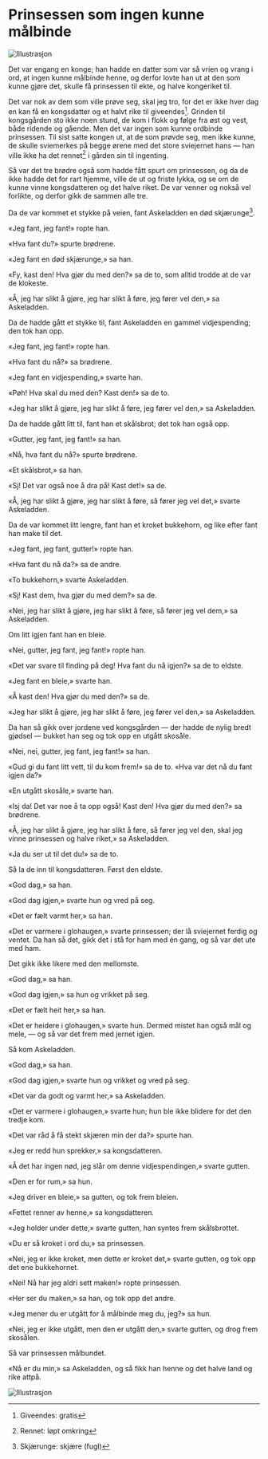 # Prinsessen som ingen kunne målbinde

![Illustrasjon](./psikm1.png)

Det var engang en konge; han hadde en datter som var så vrien og vrang i ord, at ingen kunne målbinde henne, og derfor lovte han ut at den som kunne gjøre det, skulle få prinsessen til ekte, og halve kongeriket til.

Det var nok av dem som ville prøve seg, skal jeg tro, for det er ikke hver dag en kan få en kongsdatter og et halvt rike til giveendes[^*]. Grinden til kongsgården sto ikke noen stund, de kom i flokk og følge fra øst og vest, både ridende og gående. Men det var ingen som kunne ordbinde prinsessen. Til sist satte kongen ut, at de som prøvde seg, men ikke kunne, de skulle sviemerkes på begge ørene med det store sviejernet hans — han ville ikke ha det rennet[^**] i gården sin til ingenting.

Så var det tre brødre også som hadde fått spurt om prinsessen, og da de ikke hadde det for rart hjemme, ville de ut og friste lykka, og se om de kunne vinne kongsdatteren og det halve riket. De var venner og nokså vel forlikte, og derfor gikk de sammen alle tre.

Da de var kommet et stykke på veien, fant Askeladden en død skjærunge[^***].

«Jeg fant, jeg fant!» ropte han.

«Hva fant du?» spurte brødrene.

«Jeg fant en død skjærunge,» sa han.

«Fy, kast den! Hva gjør du med den?» sa de to, som alltid trodde at de var de klokeste.

«Å, jeg har slikt å gjøre, jeg har slikt å føre, jeg fører vel den,» sa Askeladden.

Da de hadde gått et stykke til, fant Askeladden en gammel vidjespending; den tok han opp.

«Jeg fant, jeg fant!» ropte han.

«Hva fant du nå?» sa brødrene.

«Jeg fant en vidjespending,» svarte han.

«Pøh! Hva skal du med den? Kast den!» sa de to.

«Jeg har slikt å gjøre, jeg har slikt å føre, jeg fører vel den,» sa Askeladden.

Da de hadde gått litt til, fant han et skålsbrot; det tok han også opp.

«Gutter, jeg fant, jeg fant!» sa han.

«Nå, hva fant du nå?» spurte brødrene.

«Et skålsbrot,» sa han.

«Sj! Det var også noe å dra på! Kast det!» sa de.

«Å, jeg har slikt å gjøre, jeg har slikt å føre, så fører jeg vel det,» svarte Askeladden.

Da de var kommet litt lengre, fant han et kroket bukkehorn, og like efter fant han make til det.

«Jeg fant, jeg fant, gutter!» ropte han.

«Hva fant du nå da?» sa de andre.

«To bukkehorn,» svarte Askeladden.

«Sj! Kast dem, hva gjør du med dem?» sa de.

«Nei, jeg har slikt å gjøre, jeg har slikt å føre, så fører jeg vel dem,» sa Askeladden.

Om litt igjen fant han en bleie.

«Nei, gutter, jeg fant, jeg fant!» ropte han.

«Det var svare til finding på deg! Hva fant du nå igjen?» sa de to eldste.

«Jeg fant en bleie,» svarte han.

«Å kast den! Hva gjør du med den?» sa de.

«Jeg har slikt å gjøre, jeg har slikt å føre, jeg fører vel den,» sa Askeladden.

Da han så gikk over jordene ved kongsgården — der hadde de nylig bredt gjødsel — bukket han seg og tok opp en utgått skosåle.

«Nei, nei, gutter, jeg fant, jeg fant!» sa han.

«Gud gi du fant litt vett, til du kom frem!» sa de to. «Hva var det nå du fant igjen da?»

«En utgått skosåle,» svarte han.

«Isj da! Det var noe å ta opp også! Kast den! Hva gjør du med den?» sa brødrene.

«Å, jeg har slikt å gjøre, jeg har slikt å føre, så fører jeg vel den, skal jeg vinne prinsessen og halve riket,» sa Askeladden.

«Ja du ser ut til det du!» sa de to.

Så la de inn til kongsdatteren. Først den eldste.

«God dag,» sa han.

«God dag igjen,» svarte hun og vred på seg.

«Det er fælt varmt her,» sa han.

«Det er varmere i glohaugen,» svarte prinsessen; der lå sviejernet ferdig og ventet. Da han så det, gikk det i stå for ham med én gang, og så var det ute med ham.

Det gikk ikke likere med den mellomste.

«God dag,» sa han.

«God dag igjen,» sa hun og vrikket på seg.

«Det er fælt heit her,» sa han.

«Det er heidere i glohaugen,» svarte hun. Dermed mistet han også mål og mele, — og så var det frem med jernet igjen.

Så kom Askeladden.

«God dag,» sa han.

«God dag igjen,» svarte hun og vrikket og vred på seg.

«Det var da godt og varmt her,» sa Askeladden.

«Det er varmere i glohaugen,» svarte hun; hun ble ikke blidere for det den tredje kom.

«Det var råd å få stekt skjæren min der da?» spurte han.

«Jeg er redd hun sprekker,» sa kongsdatteren.

«Å det har ingen nød, jeg slår om denne vidjespendingen,» svarte gutten.

«Den er for rum,» sa hun.

«Jeg driver en bleie,» sa gutten, og tok frem bleien.

«Fettet renner av henne,» sa kongsdatteren.

«Jeg holder under dette,» svarte gutten, han syntes frem skålsbrottet.

«Du er så kroket i ord du,» sa prinsessen.

«Nei, jeg er ikke kroket, men dette er kroket det,» svarte gutten, og tok opp det ene bukkehornet.

«Nei! Nå har jeg aldri sett maken!» ropte prinsessen.

«Her ser du maken,» sa han, og tok opp det andre.

«Jeg mener du er utgått for å målbinde meg du, jeg?» sa hun.

«Nei, jeg er ikke utgått, men den er utgått den,» svarte gutten, og drog frem skosålen.

Så var prinsessen målbundet.

«Nå er du min,» sa Askeladden, og så fikk han henne og det halve land og rike attpå.

![Illustrasjon](./psikm2.png)

[^*]: Giveendes: gratis

[^**]: Rennet: løpt omkring

[^***]: Skjærunge: skjære (fugl)
